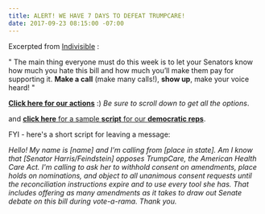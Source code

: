 ```yaml
---
title: ALERT! WE HAVE 7 DAYS TO DEFEAT TRUMPCARE!
date: 2017-09-23 08:15:00 -07:00
---
```


Excerpted from [Indivisible](https://www.indivisible.us/) :

"   The main thing everyone must do this week is to let your Senators know how much you hate this bill and how much you’ll make them pay for supporting it. **Make a call** (make many calls!), **show up**, make your voice heard!   "

[**Click here for our actions**](https://www.trumpcareten.org/) :)
*Be sure to scroll down to get all the options*.

and [**click here** for a sample **script** for our **democratic reps**](https://www.trumpcareten.org/california).

FYI - here's a short script for leaving a message:

*Hello! My name is [name] and I’m calling from [place in state]. Am I know that [Senator Harris/Feindstein] opposes TrumpCare, the American Health Care Act.   I'm calling to ask her to withhold consent on amendments, place holds on nominations, and object to all unanimous consent requests until the reconciliation instructions expire and to use every tool she has. That includes offering as many amendments as it takes to draw out Senate debate on this bill during vote-a-rama.  Thank you.*  

